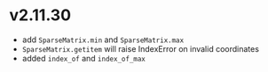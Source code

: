 # v2.11.30

* add `SparseMatrix.min` and `SparseMatrix.max`
* `SparseMatrix.getitem` will raise IndexError on invalid coordinates
* added `index_of` and `index_of_max`
